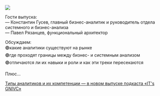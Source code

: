 <!--2025-10-09 14:55:01-->
<div class="yb">
  <div class="rss habr"><img src="https://habrastorage.org/getpro/habr/upload_files/23c/839/6d1/23c8396d1dc6c65b78fcbbec7a87a61e.jpg" /><p>Гости выпуска:<br> — Константин Гусев, главный бизнес-аналитик и руководитель отдела системного и бизнес-анализа<br> — Павел Рязанцев, функциональный архитектор</p><p>Обсуждаем:<br> 🟣какие аналитики существуют на рынке<br> 🟣где проходят границы между бизнес- и системным анализом<br> 🟣отличаются ли их навыки и роли и как эти треки пересекаются</p><p>Плюс... <p class="titl"><a href="https://habr.com/ru/companies/gnivc/news/955096/?utm_source=habrahabr&utm_medium=rss&utm_campaign=955096">Типы аналитиков и их компетенции — в новом выпуске подкаста «IT's GNIVC»</a></p></div>
</div>
